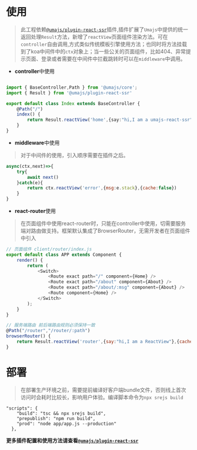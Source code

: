 # 使用
>  此工程依赖[`@umajs/plugin-react-ssr`](https://github.com/Umajs/plugin-react-ssr)插件,插件扩展了`Umajs`中提供的统一返回处理`Result`方法，新增了`reactView`页面组件渲染方法。可在`controller`自由调用,方式类似传统模板引擎使用方法；也同时将方法挂载到了koa中间件中的`ctx`对象上；当一些公关的页面组件，比如404、异常提示页面、登录或者需要在中间件中拦截跳转时可以在`middleware`中调用。

- **controller**中使用

```ts

import { BaseController,Path } from '@umajs/core';
import { Result } from '@umajs/plugin-react-ssr'

export default class Index extends BaseController {
    @Path("/")
    index() {
        return Result.reactView('home',{say:"hi,I am a umajs-react-ssr"},{cache:true});
    }
}
```

- **middleware**中使用
> 对于中间件的使用，引入顺序需要在插件之后。
```js
async(ctx,next)=>{
    try{
        await next()
    }catch(e){
        return ctx.reactView('error',{msg:e.stack},{cache:false})
    }
}
```

- **react-router**使用
> 在页面组件中使用react-router时，只能在controller中使用，切需要服务端对路由做支持。框架默认集成了BrowserRouter，无需开发者在页面组件中引入
```js
// 页面组件 client/router/index.js 
export default class APP extends Component {
    render() {
        return (
            <Switch>
                <Route exact path="/" component={Home} />
                <Route exact path="/about" component={About} />
                <Route exact path="/about/:msg" component={About} />
                <Route component={Home} />
            </Switch>
        );
    }
}

// 服务端路由 前后端路由规则必须保持一致
@Path("/router","/router/:path")  
browserRouter() {
    return Result.reactView('router',{say:"hi,I am a ReactView"},{cache:true});
}
```

# 部署
> 在部署生产环境之前，需要提前编译好客户端bundle文件，否则线上首次访问时会耗时比较长，影响用户体验。编译脚本命令为`npx srejs build`
```
"scripts": {
    "build": "tsc && npx srejs build",
    "prepublish": "npm run build",
    "prod": "node app/app.js --production"
  },

```


**更多插件配置和使用方法请查看[`@umajs/plugin-react-ssr`](https://github.com/Umajs/plugin-react-ssr)**